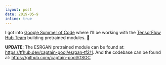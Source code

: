 ```yaml
---
layout: post
date: 2019-05-9
inline: true
---
```

I got into [Google Summer of Code](https://g.co/gsoc) where I'll be working with the [TensorFlow Hub Team](https://tensorflow.org/hub) building pretrained modules. 🥳
 
**UPDATE**: The ESRGAN pretrained module can be found at: <https://tfhub.dev/captain-pool/esrgan-tf2/1>. And the codebase can be found at: <https://github.com/captain-pool/GSOC>
